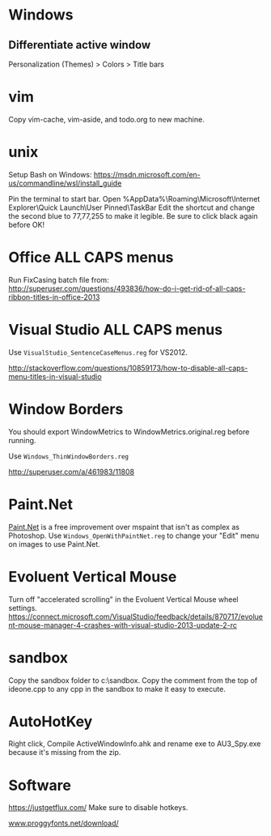 Windows
=======

## Differentiate active window
Personalization (Themes) > Colors > Title bars


vim
===

Copy vim-cache, vim-aside, and todo.org to new machine.


unix
====

Setup Bash on Windows: https://msdn.microsoft.com/en-us/commandline/wsl/install_guide

Pin the terminal to start bar.
Open %AppData%\Roaming\Microsoft\Internet Explorer\Quick Launch\User Pinned\TaskBar
Edit the shortcut and change the second blue to 77,77,255 to make it legible. Be sure to click black again before OK!


Office ALL CAPS menus
=====================
Run FixCasing batch file from: http://superuser.com/questions/493836/how-do-i-get-rid-of-all-caps-ribbon-titles-in-office-2013


Visual Studio ALL CAPS menus
=====================
Use `VisualStudio_SentenceCaseMenus.reg` for VS2012.

http://stackoverflow.com/questions/10859173/how-to-disable-all-caps-menu-titles-in-visual-studio


Window Borders
==============
You should export WindowMetrics to WindowMetrics.original.reg before running.

Use `Windows_ThinWindowBorders.reg`

http://superuser.com/a/461983/11808


Paint.Net
=========

[Paint.Net](http://www.getpaint.net/index.html) is a free improvement over mspaint that isn't as complex as Photoshop. Use `Windows_OpenWithPaintNet.reg` to change your "Edit" menu on images to use Paint.Net.

Evoluent Vertical Mouse
=======================

Turn off "accelerated scrolling" in the Evoluent Vertical Mouse wheel settings.
https://connect.microsoft.com/VisualStudio/feedback/details/870717/evoluent-mouse-manager-4-crashes-with-visual-studio-2013-update-2-rc

sandbox
=======

Copy the sandbox folder to c:\sandbox.
Copy the comment from the top of ideone.cpp to any cpp in the sandbox to make it easy to execute.

AutoHotKey
==========

Right click, Compile ActiveWindowInfo.ahk and rename exe to AU3_Spy.exe because it's missing from the zip.


Software
========
https://justgetflux.com/
Make sure to disable hotkeys.

www.proggyfonts.net/download/
